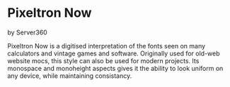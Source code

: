 # Pixeltron Now
by Server360

Pixeltron Now is a digitised interpretation of the fonts seen on many calculators and vintage games and software. Originally used for old-web website mocs, this style can also be used for modern projects. Its monospace and monoheight aspects gives it the ability to look uniform on any device, while maintaining consistancy.

